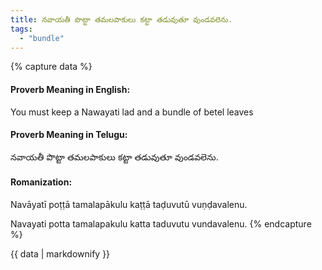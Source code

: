 ```yaml
---
title: నవాయతీ పొట్టా తమలపాకులు కట్టా తడువుతూ వుండవలెను.
tags:
  - "bundle"
---
```


{% capture data %}
#### Proverb Meaning in English:
You must keep a Nawayati lad and a bundle of betel leaves

#### Proverb Meaning in Telugu:
నవాయతీ పొట్టా తమలపాకులు కట్టా తడువుతూ వుండవలెను.

#### Romanization:
Navāyatī poṭṭā tamalapākulu kaṭṭā taḍuvutū vuṇḍavalenu.

Navayati potta tamalapakulu katta taduvutu vundavalenu.
{% endcapture %}

{{ data | markdownify }}

